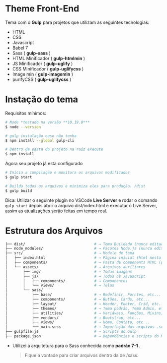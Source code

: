 # Theme Front-End

Tema com o **Gulp** para projetos que utilizam as seguintes tecnologias:

 - HTML
 - CSS
 - Javascript
 - Babel 7
 - Sass  ( **gulp-sass** )
 - HTML Minificador ( **gulp-htmlmin** )
 - JS Minificador ( **gulp-uglify** )
 - CSS Minificador ( **gulp-uglifycss** )
 - Image min ( **gulp-imagemin** )
 - purifyCSS ( **gulp-uglifycss** )

 # Instação do tema
Requisitos mínimos: 

```sh
# Node *testado na versão **10.19.0***
$ node --version
```

```sh
# gulp instalação caso não tenha
$ npm install --global gulp-cli
```

```sh
# Dentro da pasta do projeto na raiz execute
$ npm install
```

Agora seu projeto já esta configurado
```sh
# Inícia a compilação e monitora os arquivos modificados
$ gulp start

# Builda todos os arquivos e minimiza eles para produção. /dist
$ gulp build
``` 

Dica: Utilizar o seguinte plugin no VSCode **Live Server** e rodar o comando `gulp start` depois abrir o arquivo dist/index.html e executar o Live Server, assim as atualizações serão feitas em tempo real.


# Estrutura dos Arquivos


```sh
├── dist/                               # → Tema Buildado (nunca editar)
├── node_modules/                       # → Pacotes Node.js (nunca edite)
├── src/                                # → Modelo de tema
│   ├── index.html                      # → Página inicial (html nesta camada)
│   ├── components/                     # → Pasta de components HTML (pode criar pastas avontade apenas de html)
│   └── assets/                         # → Arquivos auxiliares
│       ├── img/                        # → Todas imagens
│       ├── js/                         # → Todos os Javascript
│       │   ├── components/             # → Componentes
│       │   └── views/                  # → Telas
│       └── sass/
│           ├── base/                   # → Redefinir, Forntes, etc...
│           ├── components/             # → Butões, Cards, etc...
│           ├── layout/                 # → Header, Footer, Crid, etc...
│           ├── themes/                 # → Tema padrão, Tema Admin, etc...
│           ├── utilities/              # → Variáveis, Funções, Mixins, etc...
│           ├── vendors/                # → Bootstrap, etc... 
│           ├── views/                  # → Home, Contato, etc...
│           └── main.scss               # → Importação dos arquivos .scss
├── gulpfile.js                         # → Scripts do Gulp
├── package.json                        # → Dependências e scripts do Node.js
```

- Utilizei a arquitetura para o Sass conhecida como **padrão 7-1** .
	> Fique a vontade para criar arquivos dentro da de /sass.
